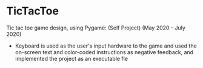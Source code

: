 # TicTacToe
 Tic tac toe game design, using Pygame: (Self Project) (May 2020 - July 2020)
- Keyboard is used as the user's input hardware to the game and used the on-screen text and color-coded instructions
as negative feedback, and implemented the project as an executable fle
